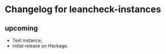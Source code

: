 Changelog for leancheck-instances
=================================

upcoming
--------

* Text instance;
* initial release on Hackage.
